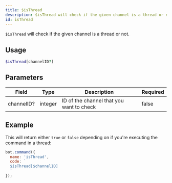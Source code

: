 ```yaml
---
title: $isThread 
description: $isThread will check if the given channel is a thread or not.
id: isThread
---
```


`$isThread` will check if the given channel is a thread or not.

## Usage

```php
$isThread[channelID?]
```

## Parameters 


| Field      | Type    | Description                              | Required |
| ---------- | ------- | ---------------------------------------- | -------- |
| channelID? | integer | ID of the channel that you want to check | false       |


## Example

This will return either `true` or `false` depending on if you're executing the command in a thread:

```javascript
bot.command({
  name: 'isThread',
  code: `
  $isThread[$channelID]
  `
});
```